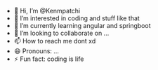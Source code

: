 - 👋 Hi, I’m @Kenmpatchi
- 👀 I’m interested in coding and stuff like that 
- 🌱 I’m currently learning angular and springboot 
- 💞️ I’m looking to collaborate on ...
- 📫 How to reach me dont xd
- 😄 Pronouns: ...
- ⚡ Fun fact: coding is life

<!---
Kenmpatchi/Kenmpatchi is a ✨ special ✨ repository because its `README.md` (this file) appears on your GitHub profile.
You can click the Preview link to take a look at your changes.
--->
